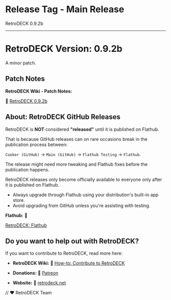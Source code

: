 # Release Tag - Main Release

RetroDECK 0.9.2b 

---


# RetroDECK Version: 0.9.2b 

A minor patch.

## Patch Notes

**RetroDECK Wiki - Patch Notes:** 

🔗 [RetroDECK 0.9.2b](https://retrodeck.readthedocs.io/en/latest/wiki_rd_versions/version_0.9.0b/0.9.2b/)


## About: RetroDECK GitHub Releases

RetroDECK is **NOT** considered **"released"** until it is published on Flathub. 

That is because GitHub releases can on rare occasions break in the publication process between:

`Cooker (GitHub)` -> `Main (GitHub)` -> `Flathub Testing` -> `Flathub`.

The release might need more tweaking and Flathub fixes before the publication happens.

RetroDECK releases only become officially available to everyone only after it is published on Flathub. 

- Always upgrade through Flathub using your distribution's built-in app store.
- Avoid upgrading from GitHub unless you're assisting with testing. 

**Flathub:** 🔗 
  
[RetroDECK: Flathub](https://flathub.org/apps/net.retrodeck.retrodeck)

## Do you want to help out with RetroDECK? 

If you want to contribute to RetroDECK, read more here: 

- **RetroDECK Wiki:** 🔗 [How-to: Contribute to RetroDECK](https://retrodeck.readthedocs.io/en/latest/wiki_community/contibute-rd/)

- **Donations:** 🔗 [Patreon](https://www.patreon.com/RetroDECK)

- **Website:** 🔗 [retrodeck.net](https://retrodeck.net/)

// ❤️ RetroDECK Team
